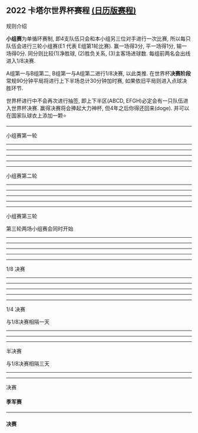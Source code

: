 <h2>
2022 卡塔尔世界杯赛程
<a class="text-sm underline ml-2 text-slate-500" href="/project/world-cup-2022/calendar">(日历版赛程)</a>
</h2>


<ScopeToggle v-slot="{ toggle, value }" :default-value="false">
<ColTitle @click="toggle" :expand="value">规则介绍</ColTitle>

<div v-if="value">

**小组赛**为单循环赛制, 即4支队伍只会和本小组另三位对手进行一次比赛, 所以每只队伍会进行三轮小组赛(E1 代表 E组第1轮比赛). 赢一场得3分, 平一场得1分, 输一场得0分. 同分则比较(1)净胜球, (2)胜负关系, (3)主客场进球数. 每组前两名会出线进入1/8决赛. 


A组第一与B组第二, B组第一与A组第二进行1/8决赛, 以此类推. 在世界杯**决赛阶段**常规90分钟平局将进行上下半场总计30分钟加时赛, 如果依旧平局则进入点球决胜环节. 


世界杯进行中不会再次进行抽签, 即上下半区(ABCD, EFGH)必定会有一只队伍进入世界杯决赛. 赢得决赛将会捧起大力神杯, 但4年之后你得还回来(doge). 并可以在国家队球衣上添加一颗⭐️

</div>

</ScopeToggle>

---

<ScopeToggle v-slot="{ toggle, value }">
<ColTitle @click="toggle" :expand="value">小组赛第一轮</ColTitle>

<div v-if="value">

<!-- ['59:23@内马尔,74:23@内马尔,', '23:45@里奥梅西'] -->
<!-- ['15:23@瓦伦西亚,74:23@内马尔,', '23:45@里奥梅西'] -->
<BattleCard
  :states="['qa', 'ec']" :goals="['', '16@瓦伦西亚(点球),31@瓦伦西亚']" :scores="[0, 2]" g="A1" time="2022-11-21 00:00:00" />
<BattleCard :states="['gb-eng', 'ir']" g="B1" time="2022-11-21 21:00:00" />

---

<BattleCard :states="['sn', 'nl']" g="A1" time="2022-11-22 00:00:00" />
<BattleCard :states="['us', 'gb-wls']" g="B1" time="2022-11-22 03:00:00" />
<BattleCard :states="['ar', 'sa']" g="C1" time="2022-11-22 18:00:00" />
<BattleCard :states="['dk', 'tn']" g="D1" time="2022-11-22 21:00:00" />

---

<BattleCard :states="['mx', 'pl']" g="C1" time="2022-11-23 00:00:00" />
<BattleCard :states="['fr', 'au']" g="D1" time="2022-11-23 03:00:00" />
<BattleCard :states="['ma', 'hr']" g="F1" time="2022-11-23 18:00:00" />
<BattleCard :states="['de', 'jp']" g="E1" time="2022-11-23 21:00:00" />


---

<BattleCard :states="['es', 'cr']" g="E1" time="2022-11-24 00:00:00" />
<BattleCard :states="['be', 'ca']" g="F1" time="2022-11-24 03:00:00" />
<BattleCard :states="['ch', 'cm']" g="G1" time="2022-11-24 18:00:00" />
<BattleCard :states="['uy', 'kr']" g="H1" time="2022-11-24 21:00:00" />

---

<BattleCard :states="['pt', 'gh']" g="H1" time="2022-11-25 00:00:00" />
<BattleCard :states="['br', 'rs']" g="G1" time="2022-11-25 03:00:00" />

</div>

</ScopeToggle>

---

<ScopeToggle v-slot="{ toggle, value }" :default-value="false">
<ColTitle @click="toggle" :expand="value">小组赛第二轮</ColTitle>

<div v-if="value">

<BattleCard :states="['gb-wls', 'ir']" g="B2" time="2022-11-25 18:00:00" />
<BattleCard :states="['qa', 'sn']" g="A2" time="2022-11-25 21:00:00" />

---

<BattleCard :states="['nl', 'ec']" g="A2" time="2022-11-26 00:00:00" />
<BattleCard :states="['gb-eng', 'us']" g="B2" time="2022-11-26 03:00:00" />
<BattleCard :states="['tn', 'au']" g="D2" time="2022-11-26 18:00:00" />
<BattleCard :states="['pl', 'sa']" g="C2" time="2022-11-26 21:00:00" />

---

<BattleCard :states="['fr', 'dk']" g="D2" time="2022-11-27 00:00:00" />
<BattleCard :states="['ar', 'mx']" g="C2" time="2022-11-27 03:00:00" />
<BattleCard :states="['jp', 'au']" g="D2" time="2022-11-27 18:00:00" />
<BattleCard :states="['pl', 'cr']" g="E2" time="2022-11-27 21:00:00" />

---

<BattleCard :states="['hr', 'ca']" g="F2" time="2022-11-28 00:00:00" />
<BattleCard :states="['es', 'de']" g="E2" time="2022-11-28 03:00:00" />
<BattleCard :states="['jp', 'au']" g="G2" time="2022-11-28 18:00:00" />
<BattleCard :states="['cm', 'rs']" g="E2" time="2022-11-28 21:00:00" />

---

<BattleCard :states="['br', 'ch']" g="G2" time="2022-11-29 00:00:00" />
<BattleCard :states="['pt', 'uy']" g="H2" time="2022-11-29 03:00:00" />

</div>

</ScopeToggle>

---

<ScopeToggle v-slot="{ toggle, value }" :default-value="false">
<ColTitle @click="toggle" :expand="value">小组赛第三轮</ColTitle>


第三轮两场小组赛会同时开始

<div v-if="value">

<BattleCard :states="['nl', 'qa']" g="A3" time="2022-11-29 23:00:00" />
<BattleCard :states="['ec', 'sn']" g="A3" time="2022-11-29 23:00:00" />

---

<BattleCard :states="['gb-wls', 'gb-eng']" g="B3" time="2022-11-30 03:00:00" />
<BattleCard :states="['ir', 'us']" g="B3" time="2022-11-30 03:00:00" />
<BattleCard :states="['tn', 'fr']" g="D3" time="2022-11-30 23:00:00" />
<BattleCard :states="['au', 'dk']" g="D3" time="2022-11-30 23:00:00" />

---

<BattleCard :states="['pl', 'ar']" g="C3" time="2022-12-01 03:00:00" />
<BattleCard :states="['sa', 'mx']" g="C3" time="2022-12-01 03:00:00" />
<BattleCard :states="['hr', 'be']" g="F3" time="2022-12-01 23:00:00" />
<BattleCard :states="['ca', 'ma']" g="F3" time="2022-12-01 23:00:00" />

---

<BattleCard :states="['jp', 'es']" g="E3" time="2022-12-02 03:00:00" />
<BattleCard :states="['cr', 'de']" g="E3" time="2022-12-02 03:00:00" />
<BattleCard :states="['kr', 'pt']" g="H3" time="2022-12-02 23:00:00" />
<BattleCard :states="['gh', 'uy']" g="H3" time="2022-12-02 23:00:00" />

---

<BattleCard :states="['cm', 'br']" g="G3" time="2022-12-03 03:00:00" />
<BattleCard :states="['rs', 'ch']" g="G3" time="2022-12-03 03:00:00" />

</div>

</ScopeToggle>

---

<ScopeToggle v-slot="{ toggle, value }" :default-value="false">
<ColTitle @click="toggle" :expand="value">1/8 决赛</ColTitle>

<div v-if="value">

<BattleCard :states="['', '']" g="1/8" time="2022-12-03 23:00:00" />

---

<BattleCard :states="['', '']" g="1/8" time="2022-12-04 03:00:00" />
<BattleCard :states="['', '']" g="1/8" time="2022-12-04 23:00:00" />

---

<BattleCard :states="['', '']" g="1/8" time="2022-12-05 03:00:00" />
<BattleCard :states="['', '']" g="1/8" time="2022-12-05 23:00:00" />

---

<BattleCard :states="['', '']" g="1/8" time="2022-12-06 03:00:00" />
<BattleCard :states="['', '']" g="1/8" time="2022-12-06 23:00:00" />

---

<BattleCard :states="['', '']" g="1/8" time="2022-12-07 03:00:00" />

</div>

</ScopeToggle>

---

<ScopeToggle v-slot="{ toggle, value }" :default-value="false">
<ColTitle @click="toggle" :expand="value">1/4 决赛</ColTitle>

与1/8决赛相隔一天

<div v-if="value">


<BattleCard :states="['', '']" g="1/4" time="2022-12-09 23:00:00" />

---

<BattleCard :states="['', '']" g="1/4" time="2022-12-10 03:00:00" />
<BattleCard :states="['', '']" g="1/4" time="2022-12-10 23:00:00" />

---

<BattleCard :states="['', '']" g="1/4" time="2022-12-11 03:00:00" />

</div>

</ScopeToggle>

---

<ScopeToggle v-slot="{ toggle, value }" :default-value="false">
<ColTitle @click="toggle" :expand="value">半决赛</ColTitle>

与1/8决赛相隔三天

<div v-if="value">

<BattleCard :states="['', '']" g="1/2" time="2022-12-14 03:00:00" />

---

<BattleCard :states="['', '']" g="1/2" time="2022-12-15 03:00:00" />

</div>

</ScopeToggle>

---

<ScopeToggle v-slot="{ toggle, value }" :default-value="false">
<ColTitle @click="toggle">决赛</ColTitle>

<div v-if="value">

#### 季军赛 

<BattleCard :states="['', '']" g="*" time="2022-12-17 23:00:00" />

---

#### 决赛

<BattleCard :states="['', '']" g="*" time="2022-12-18 23:00:00" />

</div>

</ScopeToggle>
